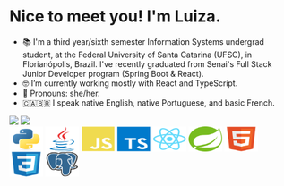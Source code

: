 <h1>Nice to meet you! I'm Luiza.</h1>

  - 📚 I'm a third year/sixth semester Information Systems undergrad student, at the Federal University of Santa Catarina (UFSC), in Florianópolis, Brazil. I've recently graduated from Senai's Full Stack Junior Developer program (Spring Boot & React).
  - 🤓 I’m currently working mostly with React and TypeScript.
  - 💭 Pronouns: she/her.
  - 🇨🇦🇧🇷 I speak native English, native Portuguese, and basic French.
  
  <div>
    <img height="160em" src="https://github-readme-stats.vercel.app/api?username=luizamedeiros&custom_title=My%20GitHub%20Stats%0A%0A&theme=tokyonight">
    <img height="160em" src="https://github-readme-stats.vercel.app/api/top-langs/?username=luizamedeiros&count_private=true&show_icons=true&langs_count=6&custom_title=My%20Most%20Used%20Languages%0A%0A&theme=tokyonight&layout=compact">
   </div>
  <div style="display: inline-block">
    <img align="center" height="45" width ="60" src="https://raw.githubusercontent.com/devicons/devicon/master/icons/python/python-original.svg">
  <img align="center" height="45" width ="60" src="https://raw.githubusercontent.com/devicons/devicon/master/icons/java/java-original.svg">
    <img align="center" height="45" width ="60" src="https://raw.githubusercontent.com/devicons/devicon/master/icons/javascript/javascript-plain.svg">
   <img align="center" height="45" width ="60" src="https://raw.githubusercontent.com/devicons/devicon/master/icons/typescript/typescript-original.svg">
  <img align="center" height="45" width ="60" src="https://raw.githubusercontent.com/devicons/devicon/master/icons/react/react-original.svg">
   <img align="center" height="45" width ="60" src="https://raw.githubusercontent.com/devicons/devicon/master/icons/spring/spring-original.svg">
    <img align="center" height="45" width ="60" src="https://raw.githubusercontent.com/devicons/devicon/master/icons/html5/html5-original.svg">
    <img align="center" height="45" width ="60" src="https://raw.githubusercontent.com/devicons/devicon/master/icons/css3/css3-original.svg">
    <img align="center" height="45" width ="60" src="https://raw.githubusercontent.com/devicons/devicon/master/icons/postgresql/postgresql-original.svg">
   
  </div>
